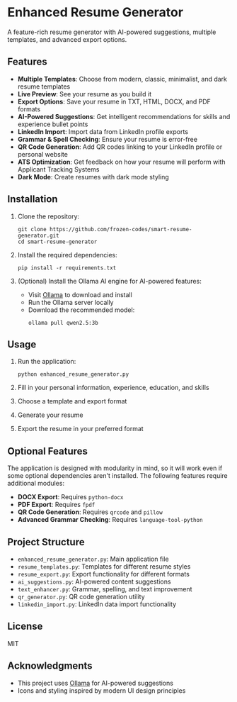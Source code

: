 # Enhanced Resume Generator

A feature-rich resume generator with AI-powered suggestions, multiple templates, and advanced export options.

## Features

- **Multiple Templates**: Choose from modern, classic, minimalist, and dark resume templates
- **Live Preview**: See your resume as you build it
- **Export Options**: Save your resume in TXT, HTML, DOCX, and PDF formats
- **AI-Powered Suggestions**: Get intelligent recommendations for skills and experience bullet points
- **LinkedIn Import**: Import data from LinkedIn profile exports
- **Grammar & Spell Checking**: Ensure your resume is error-free
- **QR Code Generation**: Add QR codes linking to your LinkedIn profile or personal website
- **ATS Optimization**: Get feedback on how your resume will perform with Applicant Tracking Systems
- **Dark Mode**: Create resumes with dark mode styling

## Installation

1. Clone the repository:
   ```
   git clone https://github.com/frozen-codes/smart-resume-generator.git
   cd smart-resume-generator
   ```

2. Install the required dependencies:
   ```
   pip install -r requirements.txt
   ```

3. (Optional) Install the Ollama AI engine for AI-powered features:
   - Visit [Ollama](https://ollama.ai/) to download and install
   - Run the Ollama server locally
   - Download the recommended model:
     ```
     ollama pull qwen2.5:3b
     ```

## Usage

1. Run the application:
   ```
   python enhanced_resume_generator.py
   ```

2. Fill in your personal information, experience, education, and skills

3. Choose a template and export format

4. Generate your resume

5. Export the resume in your preferred format

## Optional Features

The application is designed with modularity in mind, so it will work even if some optional dependencies aren't installed. The following features require additional modules:

- **DOCX Export**: Requires `python-docx`
- **PDF Export**: Requires `fpdf`
- **QR Code Generation**: Requires `qrcode` and `pillow`
- **Advanced Grammar Checking**: Requires `language-tool-python`

## Project Structure

- `enhanced_resume_generator.py`: Main application file
- `resume_templates.py`: Templates for different resume styles
- `resume_export.py`: Export functionality for different formats
- `ai_suggestions.py`: AI-powered content suggestions
- `text_enhancer.py`: Grammar, spelling, and text improvement
- `qr_generator.py`: QR code generation utility
- `linkedin_import.py`: LinkedIn data import functionality

## License

MIT

## Acknowledgments

- This project uses [Ollama](https://ollama.ai/) for AI-powered suggestions
- Icons and styling inspired by modern UI design principles